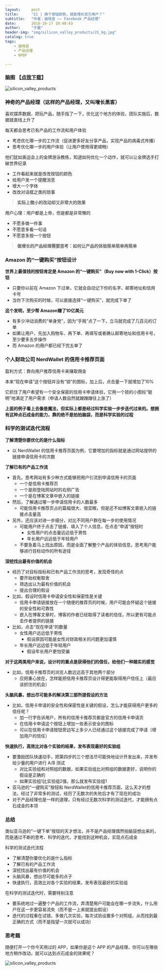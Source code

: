 ```yaml
---
layout:     post
title:      "21 | 换个按钮颜色，就能增长百万用户？"
subtitle:   "作者：曲晓音 —— Facebook 产品经理"
date:       2018-10-17 10:48:43
author:     "于磊"
header-img: "img/silicon_valley_products/21_bg.jpg"
catalog: true
tags:
    - 曲晓音
    - 产品经理
    - NPDP

---
```




### 脑图 【[点我下载](https://github.com/yuleizhuai/resources/raw/master/management/NPDP/Silicon_valley_products/21The_midas_touch.pdf)】

![silicon_valley_products](/img/silicon_valley_products/21The_midas_touch.png)





### 神奇的产品经理（这样的产品经理，又叫增长黑客）

喜欢摆弄数据、把玩产品，随手指了一下，优化这个地方的体验，团队实施后，数据就直线上升了

每天都会思考已有产品的工作流和用户体验

- 考虑优化哪一步的工作流（促进更多好友分享产品，实现产品的病毒式传播）
- 思考优化哪一步的用户体验（让用户使用得更顺畅）

他们犹如奥运会上的金牌游泳教练，知道如何优化一个动作，就可以让金牌选手打破世界纪录

- 工作看起来就是改改按钮的颜色
- 给用户发一个提醒消息
- 增大一个字体
- 改改对话框之类的琐事

> **实际上微小的改动却又非常大的效果**

用户心理：用户都是上帝，但是都是非常懒的

- 不愿多做一件事
- 不愿意多看一句话
- 不愿意多按一个按钮

> **做增长的产品经理需要思考：如何让产品的体验简单简单再简单**



### Amazon 的“一键购买”按钮设计

**世界上最值钱的按钮肯定是 Amazon 的“一键购买”（Buy now with 1-Click）按钮**

- 只要你以前在 Amazon 下过单，它就会自动记下你的名字、邮寄地址和信用卡号
- 当你下次购买的时候，可以直接选择“一键购买”，就完成下单了

**这个发明，至少帮 Amazon赚了10亿美元**

- 有多少冲动消费的“单身党”，因为“手贱”点了一下，立马就完成了几百元的订单
- 如果让用户，先加入购物车、再下单、再填写或者确认邮寄地址和信用卡号，至少要多五步操作
- 而 Amazon 的用户都已经下完五单了

 

### 个人财政公司 NerdWallet 的信用卡推荐页面

盈利方式：靠向用户推荐信用卡来赚取佣金

本来“现在申请”这个按钮并没有“锁”的图标，加上后，点击量一下就增加了10%

它抓住了用户希望有一个安全保密的信用卡申请体验，它用一个锁的小图标“聪明”地满足了用户需求（申请人数自然就蹭蹭蹭往上涨了）

**上面的例子看上去像是魔法，但实际上都是经过科学实验一步步迭代过来的。想拥有这种点石成金的能力，靠的绝不是拍拍脑袋，而是科学实验的过程**



### 科学的测试迭代流程

**了解清楚你要优化的是什么指标**

- 以 NerdWallet 的信用卡推荐页面为例，它要增加的指标就是通过网站提供的链接申请信用卡的次数

**了解已有的产品工作流**

- 首先，思考网站有多少种方式能够把用户引流到申请信用卡的页面
  - 一个是信用卡推荐页
  - 一个是刚登陆网站时的右侧广告
  - 一个是在博客文章中嵌入的链接
- 然后，了解通过哪一步申请信用卡的人数最多
  - 可能信用卡推荐页占的篇幅很大、很显眼，但是还不如博客文章嵌入的链接点击量高
- 另外，还应该对进一步细分，对比不同用户群在每一步的使用情况
  - 可能用户终于点击了链接、填入了个人信息，在点击“申请”按钮时
    - 女性用户的点击量远远低于男性
    - 年长用户远远低于年轻用户
  - 不要急着马上找出原因，而是全面了解整个产品的体验信息，思考用户能够进行目标动作的所有途径

**深挖找出最有价值的机会**

- 经历了对目标指标和已有产品工作流的思考，发现奇怪的点
  - 要开始权衡取舍
  - 筛选出认为最有价值的机会
  - 提出合理的假设
- 比如，假设时信用卡申请安全性和保密性是关键
  - 信用卡申请链接放在一个随便的推荐页的时候，用户可能会怀疑这个链接的安全性和可靠性
  - 嵌入在博客文章时，博客的作者已经取得了读者的信任，所以更有可能点击作者提供的链接
- 比如，点击“现在申请”的数量
  - 女性用户远远低于男性
    - 假设原因可能是女性对财政相关的问题更加谨慎
  - 年长用户远远低于年轻用户
    - 假设年长用户更怕受骗

**对于这两类用户来说，设计时的重点是获得他们的信任，给他们一种踏实的感觉**

- 比如，信用卡推荐页的浏览人数远远高于其他两个部分
  - 应把重心放在，怎样能把信用卡推荐页设计得更能取得用户信任上（最应该抓住的机会）

**头脑风暴，想出尽可能多的解决第三部所提假设的方法**

- 比如，信用卡申请的安全性和保密性是关键的假设，怎么才能获得用户更多的信任呢？
  - 加一行字告诉用户，所有的信用卡推荐页都是官方的信用卡申请页
  - 在信用卡申请这个按钮上增加一些表示安全的图标
  - 可以在信用卡申请按钮旁边写上多少人已经通过这个链接完成了申请（增加用户的信任）

**快速执行，高效比对各个实验的结果，发布表现最好的实验组**

- 要激励团队快速动手，把第四步的三个想法尽可能快地设计开发出来，并发布给少量的用户进行 A/B 测试
  - 对比实验组和对照组的数据，如果实验组比对照组的数据更好，说明你的假设是正确的
  - 如果实验组1比实验组2强，那么就发布实验组1
- 亚马逊的“一键购买”按钮和 NerdWallet的信用卡推荐页面，这么天才的想法，经过了非常多的测试，经历了无数次的失败后才有了现在的成功
- 对于产品经理也是一样的道理，只有经过无数次科学的测试迭代，才能拥有点石成金的本领



### 总结

类似亚马逊的“一键下单”按钮的天才想法，并不是产品经理偶然拍脑袋想出来的，而是通过不断的思考、科学的迭代，才能找到这种机会，实现点石成金

科学的测试迭代流程

- 了解清楚你要优化的是什么指标
- 了解已有的产品工作流
- 深挖找出最有价值的机会
- 头脑风暴，想出尽可能多的点子
- 快速执行，高效比对各个实验的结果，发布表现最好的实验组

在科学的测试迭代时，需要特别注意

- 要系统地过一遍整个产品的工作流，弄清楚用户可能会在哪一步流失，什么用户在这一步更容易流失（而不是一上来就提出假设）
- 迭代的过程重在试错，多做几次实验，每次试验设置多个对照组，从而找到最正确的方式（而不是指望一次就可以成功）



### 思考题

随便打开一个你今天用过的 APP，如果你是这个 APP 的产品经理，你可以在哪些地方稍作改动，就可以达到点石成金的效果呢？





![silicon_valley_products](/img/silicon_valley_products/share.jpeg)









































